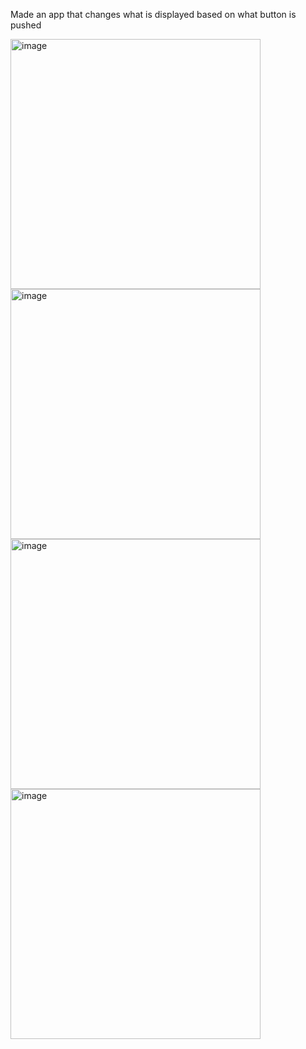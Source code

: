 Made an app that changes what is displayed based on what button is pushed

<img width=auto height="400" alt="image" src="https://github.com/user-attachments/assets/5c9e1d79-7d5f-4062-99a7-a641d8462936" />
<img width=auto height="400" alt="image" src="https://github.com/user-attachments/assets/a721de5b-67ab-42a8-b4c2-65320f51781c" />
<img width=auto height="400" alt="image" src="https://github.com/user-attachments/assets/5506da66-d493-4721-a85a-51348a2ea566" />
<img width=auto height="400" alt="image" src="https://github.com/user-attachments/assets/c747d0f1-f75a-4555-92ea-4644b9c055f8" />
